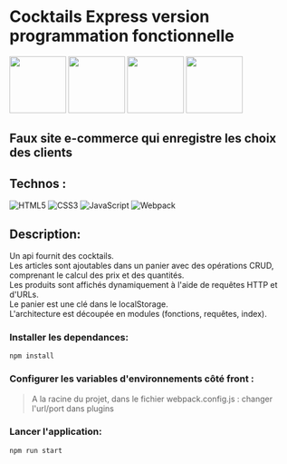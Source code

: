 # Cocktails Express version programmation fonctionnelle

  <img style="width: 100px;" src="./SRC/images/github/git1.png" alt="">  <img style="width: 100px;" src="./SRC/images/github/git2.png" alt="">  <img style="width: 100px;" src="./SRC/images/github/git3.png" alt="">  <img style="width: 100px;" src="./SRC/images/github/git3.png" alt="">

## Faux site e-commerce qui enregistre les choix des clients

## Technos :

![HTML5](https://img.shields.io/badge/html5-%23E34F26.svg?style=for-the-badge&logo=html5&logoColor=white)
![CSS3](https://img.shields.io/badge/css3-%231572B6.svg?style=for-the-badge&logo=css3&logoColor=white)
![JavaScript](https://img.shields.io/badge/javascript-%23323330.svg?style=for-the-badge&logo=javascript&logoColor=%23F7DF1E)
![Webpack](https://img.shields.io/badge/webpack-%238DD6F9.svg?style=for-the-badge&logo=webpack&logoColor=black)

## Description:

Un api fournit des cocktails.<br>
Les articles sont ajoutables dans un panier avec des opérations CRUD, comprenant le calcul des prix et des quantités.<br>
Les produits sont affichés dynamiquement à l'aide de requêtes HTTP et d'URLs.<br>
Le panier est une clé dans le localStorage.<br>
L'architecture est découpée en modules (fonctions, requêtes, index).




### Installer les dependances:
`npm install`

### Configurer les variables d'environnements côté front : 
> A la racine du projet, dans le fichier webpack.config.js : changer l'url/port dans plugins

### Lancer l'application:
`npm run start`
